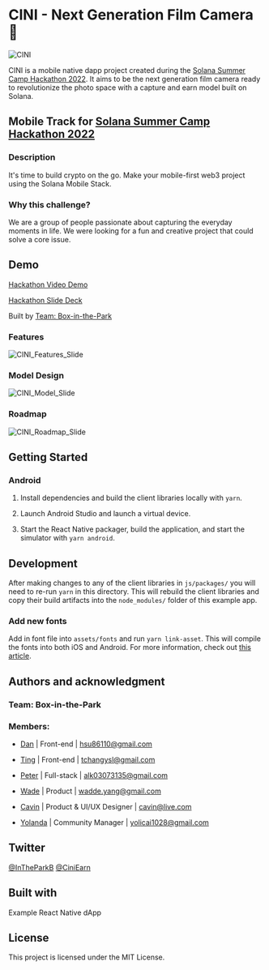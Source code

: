# CINI - Next Generation Film Camera 📸

![CINI](https://user-images.githubusercontent.com/50972884/184951158-a7e4aafd-58c0-4278-9319-9b0411294ab6.png)

CINI is a mobile native dapp project created during the [Solana Summer Camp Hackathon 2022](https://solana.com/summercamp). It aims to be the next generation film camera ready to revolutionize the photo space with a capture and earn model built on Solana.

## Mobile Track for [Solana Summer Camp Hackathon 2022](https://solana.com/summercamp)

### Description

It's time to build crypto on the go. Make your mobile-first web3 project using the Solana Mobile Stack.

### Why this challenge?

We are a group of people passionate about capturing the everyday moments in life. We were looking for a fun and creative project that could solve a core issue.

## Demo

[Hackathon Video Demo](https://www.loom.com/share/4c90f0b34d5d4843964c953ff56872e4)

[Hackathon Slide Deck](https://drive.google.com/drive/folders/1lgAWviQLD_MMj2C3Wy8nWdoddrUfe-LK?usp=sharing)

Built by [Team: Box-in-the-Park](#authors-and-acknowledgment)

### Features

![CINI_Features_Slide](https://user-images.githubusercontent.com/46632205/184971019-44b89e4f-e83b-41cf-9372-4303c8b381fa.png)

### Model Design

![CINI_Model_Slide](https://user-images.githubusercontent.com/50972884/184951097-88b661b5-2593-4d76-89d0-93286f0d3728.png)

### Roadmap

![CINI_Roadmap_Slide](https://user-images.githubusercontent.com/50972884/184951241-aa0f9f9b-d26c-4e12-aa39-0775f2be43a2.png)

## Getting Started

### Android

1. Install dependencies and build the client libraries locally with `yarn`.

2. Launch Android Studio and launch a virtual device.

3. Start the React Native packager, build the application, and start the simulator with `yarn android`.

## Development

After making changes to any of the client libraries in `js/packages/` you will need to re-run `yarn` in this directory. This will rebuild the client libraries and copy their build artifacts into the `node_modules/` folder of this example app.

### Add new fonts

Add in font file into `assets/fonts` and run `yarn link-asset`. This will compile the fonts into both iOS and Android. For more information, check out [this article](https://mehrankhandev.medium.com/ultimate-guide-to-use-custom-fonts-in-react-native-77fcdf859cf4).

## Authors and acknowledgment

### Team: Box-in-the-Park

### Members:

- [Dan](https://github.com/danhsucowboy) | Front-end | hsu86110@gmail.com

- [Ting](https://github.com/this-ting) | Front-end | tchangysl@gmail.com

- [Peter](https://github.com/sc0Vu) | Full-stack | alk03073135@gmail.com

- [Wade](https://github.com/Nasuyue) | Product | wadde.yang@gmail.com

- [Cavin](https://github.com/imcavinc) | Product & UI/UX Designer | cavin@live.com

- [Yolanda](https://github.com/Yolandatsai) | Community Manager | yolicai1028@gmail.com

## Twitter

[@InTheParkB](https://twitter.com/IntheparkB)
[@CiniEarn](https://twitter.com/CiniEarn)

## Built with

Example React Native dApp

## License

This project is licensed under the MIT License.
